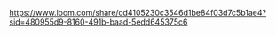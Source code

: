 https://www.loom.com/share/cd4105230c3546d1be84f03d7c5b1ae4?sid=480955d9-8160-491b-baad-5edd645375c6
